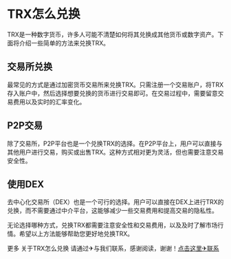 # TRX怎么兑换

TRX是一种数字货币，许多人可能不清楚如何将其兑换成其他货币或数字资产。下面将介绍一些简单的方法来兑换TRX。

## 交易所兑换

最常见的方式是通过加密货币交易所来兑换TRX。只需注册一个交易账户，将TRX存入账户中，然后选择想要兑换的货币进行交易即可。在交易过程中，需要留意交易费用以及实时的汇率变化。

## P2P交易

除了交易所，P2P平台也是一个兑换TRX的选择。在P2P平台上，用户可以直接与其他用户进行交易，购买或出售TRX。这种方式相对更为灵活，但也需要注意交易安全性。

## 使用DEX

去中心化交易所（DEX）也是一个可行的选择。用户可以直接在DEX上进行TRX的兑换，而不需要通过中介平台，这能够减少一些交易费用和提高交易的隐私性。

无论选择哪种方式，兑换TRX都需要注意安全性和交易费用，以及及时了解市场行情。希望以上方法能够帮助您更好地兑换TRX。

更多 关于TRX怎么兑换 请通过✈与我们联系，感谢阅读，谢谢！[点击这里✈联系](https://trx.tw)
